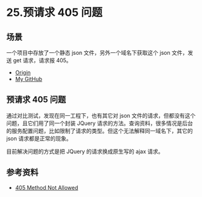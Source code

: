 # 25.预请求 405 问题
## <a name="situation"></a> 场景
一个项目中存放了一个静态 json 文件，另外一个域名下获取这个 json 文件，发送 get 请求，请求报 405。


- [Origin][url-origin]
- [My GitHub][url-my-github]

## 预请求 405 问题
通过对比测试，发现在同一工程下，也有其它对 json 文件的请求，但都没有这个问题，且它们用了同一个封装 JQuery 请求的方法。查询资料，很多情况是后台的服务配置问题，比如限制了请求的类型。但这个无法解释同一域名下，其它的 json 请求都是正常的现象。

目前解决问题的方式是把 JQuery 的请求换成原生写的 ajax 请求。

## 参考资料
- [405 Method Not Allowed][url-mdn-405]

[url-repository-images]:https://xxholic.github.io/segment/images

[url-mdn-405]:https://developer.mozilla.org/en-US/docs/Web/HTTP/Status/405







[url-origin]:https://github.com/XXHolic/segment/issues/27
[url-my-github]:https://github.com/XXHolic